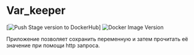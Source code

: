 # Var_keeper

[![Push Stage version to DockerHub](https://github.com/Stasics/var_keeper/actions/workflows/staging.yml/badge.svg)] ![Docker Image Version](https://img.shields.io/docker/v/stacics/var_keeper?sort=date&label=build%20for%20commit)

Приложение позволяет сохранить переменную и затем прочитать её значение при помощи http запроса.
